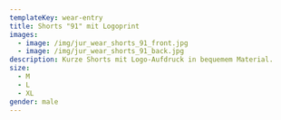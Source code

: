 ```yaml
---
templateKey: wear-entry
title: Shorts "91" mit Logoprint
images:
  - image: /img/jur_wear_shorts_91_front.jpg
  - image: /img/jur_wear_shorts_91_back.jpg
description: Kurze Shorts mit Logo-Aufdruck in bequemem Material.
size:
  - M
  - L
  - XL
gender: male
---
```



